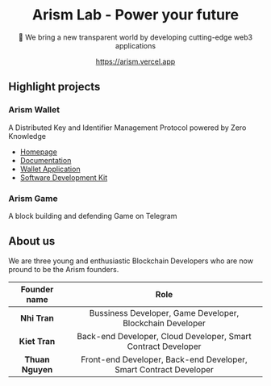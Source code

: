 <div align='center'>
<h1>Arism Lab - Power your future</h1>
<p>🚀 We bring a new transparent world by developing cutting-edge web3 applications</p>
<a href="https://arism.vercel.app">https://arism.vercel.app</a>
</div>

## Highlight projects

### Arism Wallet

A Distributed Key and Identifier Management Protocol powered by Zero Knowledge

- [Homepage](https://arism.vercel.app)
- [Documentation](https://arism.vercel.app/)
- [Wallet Application](https://arism.vercel.app)
- [Software Development Kit](https://arism.vercel.app/)

### Arism Game

A block building and defending Game on Telegram

## About us

We are three young and enthusiastic Blockchain Developers who are now pround to be the Arism founders.

|   Founder name   |                               Role                                |
| :--------------: | :---------------------------------------------------------------: |
|   **Nhi Tran**   |     Bussiness Developer, Game Developer, Blockchain Developer     |
|  **Kiet Tran**   |   Back-end Developer, Cloud Developer, Smart Contract Developer   |
| **Thuan Nguyen** | Front-end Developer, Back-end Developer, Smart Contract Developer |